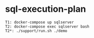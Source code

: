 # sql-execution-plan

```
T1: docker-compose up sqlserver
T2: docker-compose exec sqlserver bash
T2*: ./support/run.sh ./demo
```